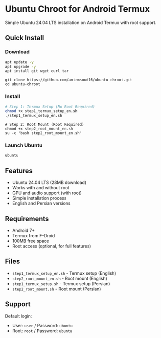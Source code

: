 # Ubuntu Chroot for Android Termux

Simple Ubuntu 24.04 LTS installation on Android Termux with root support.

## Quick Install

### Download
```bash
apt update -y
apt upgrade -y
apt install git wget curl tar
```
```
git clone https://github.com/amirmsoud16/ubuntu-chroot.git
cd ubuntu-chroot
```

### Install
```bash
# Step 1: Termux Setup (No Root Required)
chmod +x step1_termux_setup_en.sh
./step1_termux_setup_en.sh
```
```
# Step 2: Root Mount (Root Required)
chmod +x step2_root_mount_en.sh
su -c 'bash step2_root_mount_en.sh'
```

### Launch Ubuntu
```bash
ubuntu
```

## Features

- Ubuntu 24.04 LTS (28MB download)
- Works with and without root
- GPU and audio support (with root)
- Simple installation process
- English and Persian versions

## Requirements

- Android 7+
- Termux from F-Droid
- 100MB free space
- Root access (optional, for full features)

## Files

- `step1_termux_setup_en.sh` - Termux setup (English)
- `step2_root_mount_en.sh` - Root mount (English)
- `step1_termux_setup.sh` - Termux setup (Persian)
- `step2_root_mount.sh` - Root mount (Persian)

## Support

Default login:
- User: `user` / Password: `ubuntu`
- Root: `root` / Password: `ubuntu`
